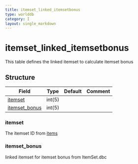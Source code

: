```yaml
---
title: itemset_linked_itemsetbonus
type: worlddb
category: I
layout: single_markdown
---
```


# itemset_linked_itemsetbonus
This table defines the linked itemset to calculate itemset bonus

## Structure

Field                                                                                                 | Type   | Default | Comment
----------------------------------------------------------------------------------------------------- | ------ | ------- | -------
[itemset](#itemset)             | int(5) |         |        
[itemset_bonus](#itemset_bonus) | int(5) |         |        

### itemset

The itemset ID from [items](http://www.ascemu.org/wiki/index.php?title=Items&action=edit&redlink=1 "Items (page does not exist)")

### itemset_bonus

linked itemset for itemset bonus from ItemSet.dbc